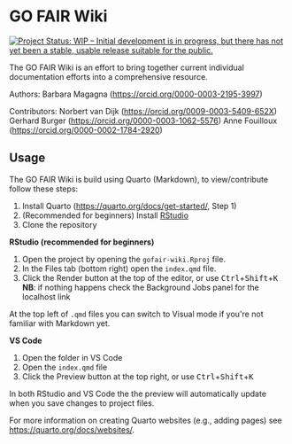 # GO FAIR Wiki

<!-- badges: start -->

[![Project Status: WIP – Initial development is in progress, but there has not yet been a stable, usable release suitable for the public.](https://www.repostatus.org/badges/latest/wip.svg)](https://www.repostatus.org/#wip)

<!-- badges: end -->

The GO FAIR Wiki is an effort to bring together current individual documentation efforts into a comprehensive resource.

Authors: Barbara Magagna (https://orcid.org/0000-0003-2195-3997) 

Contributors: 
Norbert van Dijk (https://orcid.org/0009-0003-5409-652X) 
Gerhard Burger (https://orcid.org/0000-0003-1062-5576) 
Anne Fouilloux (https://orcid.org/0000-0002-1784-2920)

## Usage

The GO FAIR Wiki is build using Quarto (Markdown), to view/contribute follow these steps:

1.  Install Quarto (<https://quarto.org/docs/get-started/>, Step 1)
2.  (Recommended for beginners) Install [RStudio](https://posit.co/download/rstudio-desktop/)
3.  Clone the repository

**RStudio (recommended for beginners)**

1.  Open the project by opening the `gofair-wiki.Rproj` file.
2.  In the Files tab (bottom right) open the `index.qmd` file.
3.  Click the Render button at the top of the editor, or use <kbd>Ctrl</kbd>+<kbd>Shift</kbd>+<kbd>K</kbd>\
    **NB**: if nothing happens check the Background Jobs panel for the localhost link

At the top left of `.qmd` files you can switch to Visual mode if you're not familiar with Markdown yet.

**VS Code**

1.  Open the folder in VS Code
2.  Open the `index.qmd` file
3.  Click the Preview button at the top right, or use <kbd>Ctrl</kbd>+<kbd>Shift</kbd>+<kbd>K</kbd>

In both RStudio and VS Code the the preview will automatically update when you save changes to project files.

For more information on creating Quarto websites (e.g., adding pages) see <https://quarto.org/docs/websites/>.
